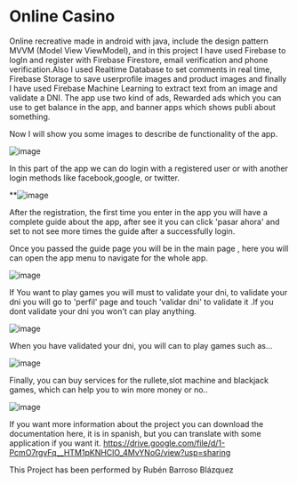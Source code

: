 # Online Casino
Online recreative made in android with java, include the design pattern MVVM (Model View ViewModel), and in this project I have used Firebase to logIn and register with  Firebase Firestore,  email verification and phone verification.Also I used Realtime Database to set comments in real time, Firebase Storage to save userprofile images and product images and finally I have used Firebase Machine Learning to extract text from an image and validate a DNI.
The app use two kind of ads, Rewarded ads which you can use to get balance in the app, and banner apps which shows publi about something.

Now I will show you some images to describe de functionality of the app.

![image](https://user-images.githubusercontent.com/73406218/145862065-6459fcd0-a9ac-43c7-bc35-677590443c13.png)

In this part of the app we can do login with a registered user or with another login methods like facebook,google, or twitter.

**![image](https://user-images.githubusercontent.com/73406218/145862298-bdbfbad7-70c4-4bba-9fd0-8e0d6f83e8b5.png)

After the registration, the first time you enter in the app you will have a complete guide about the app, after see it you can click 'pasar ahora' and set to not see more times the guide after a successfully login.

Once you passed the guide page you will be in the main page , here you will can open the app menu to navigate for the whole app.

![image](https://user-images.githubusercontent.com/73406218/146985935-44d3f686-c8fd-49d5-bda1-bf81997d1fed.png)

If You want to play games you will must to validate your dni, to validate your dni you will go to 'perfil' page and touch 'validar dni' to validate it .If you dont validate your dni you won't can play anything.

![image](https://user-images.githubusercontent.com/73406218/145862811-952dab07-d87a-40e8-b17c-720b9b772216.png)

When you have validated your dni, you will can to play games such as...

![image](https://user-images.githubusercontent.com/73406218/146984129-232d27e0-2220-4172-9b07-9b12c9b276bf.png)

Finally, you can buy services for the rullete,slot machine and blackjack games, which can help you to win more money or no..

![image](https://user-images.githubusercontent.com/73406218/146984497-b7c27c08-bcaa-4861-b549-925af3d1e081.png)

If you want more information about the project you can download the documentation here, it is in spanish, but you can translate with some application if you want it.
https://drive.google.com/file/d/1-PcmO7rgvFq__HTM1pKNHClO_4MvYNoG/view?usp=sharing

This Project has been performed by Rubén Barroso Blázquez

